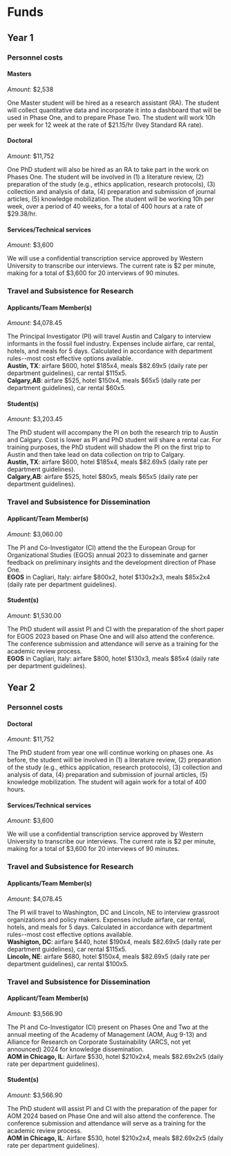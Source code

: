 # Funds

## Year 1

### Personnel costs

#### Masters

*Amount*: $2,538

One Master student will be hired as a research assistant (RA). The student will collect quantitative data and incorporate it into a dashboard that will be used in Phase One, and to prepare Phase Two. The student will work 10h per week for 12 week at the rate of $21.15/hr (Ivey Standard RA rate).

#### Doctoral

*Amount*: $11,752

One PhD student will also be hired as an RA to take part in the work on Phases One. The student will be involved in (1) a literature review, (2) preparation of the study (e.g., ethics application, research protocols), (3) collection and analysis of data, (4) preparation and submission of journal articles, (5) knowledge mobilization. The student will be working 10h per week, over a period of 40 weeks, for a total of 400 hours at a rate of $29.38/hr.

#### Services/Technical services

*Amount*: $3,600

We will use a confidential transcription service approved by Western University to transcribe our interviews. The current rate is $2 per minute, making for a total of $3,600 for 20 interviews of 90 minutes.

### Travel and Subsistence for Research

#### Applicants/Team Member(s)

*Amount*: $4,078.45

The Principal Investigator (PI) will travel Austin and Calgary to interview informants in the fossil fuel industry. Expenses include airfare, car rental, hotels, and meals for 5 days. Calculated in accordance with department rules--most cost effective options available. </br>**Austin, TX**: airfare $600, hotel $185x4, meals $82.69x5 (daily rate per department guidelines), car rental $115x5. </br>**Calgary,AB**: airfare $525, hotel $150x4, meals $65x5 (daily rate per department guidelines), car rental $60x5.

#### Student(s)

*Amount*: $3,203.45

The PhD student will accompany the PI on both the research trip to Austin and Calgary. Cost is lower as PI and PhD student will share a rental car. For training purposes, the PhD student will shadow the PI on the first trip to Austin and then take lead on data collection on trip to Calgary. </br>**Austin, TX**: airfare $600, hotel $185x4, meals $82.69x5 (daily rate per department guidelines). </br>**Calgary,AB**: airfare $525, hotel $80x5, meals $65x5 (daily rate per department guidelines).

### Travel and Subsistence for Dissemination

#### Applicant/Team Member(s)

*Amount*: $3,060.00

The PI and Co-Investigator (CI) attend the the European Group for Organizational Studies (EGOS) annual 2023 to disseminate and garner feedback on preliminary insights and the development direction of Phase One. </br>**EGOS** in Cagliari, Italy: airfare $800x2, hotel $130x2x3, meals $85x2x4 (daily rate per department guidelines).

#### Student(s)

*Amount*: $1,530.00

The PhD student will assist PI and CI with the preparation of the short paper for EGOS 2023 based on Phase One and will also attend the conference. The conference submission and attendance will serve as a training for the academic review process. </br>**EGOS** in Cagliari, Italy: airfare $800, hotel $130x3, meals $85x4 (daily rate per department guidelines).

## Year 2

### Personnel costs

#### Doctoral

*Amount*: $11,752

The PhD student from year one will continue working on phases one. As before, the student will be involved in (1) a literature review, (2) preparation of the study (e.g., ethics application, research protocols), (3) collection and analysis of data, (4) preparation and submission of journal articles, (5) knowledge mobilization. The student will again work for a total of 400 hours.

#### Services/Technical services

*Amount*: $3,600

We will use a confidential transcription service approved by Western University to transcribe our interviews. The current rate is $2 per minute, making for a total of $3,600 for 20 interviews of 90 minutes.

### Travel and Subsistence for Research

#### Applicants/Team Member(s)

*Amount*: $4,078.45

The PI will travel to Washington, DC and Lincoln, NE to interview grassroot organizations and policy makers. Expenses include airfare, car rental, hotels, and meals for 5 days. Calculated in accordance with department rules--most cost effective options available. </br>**Washigton, DC**: airfare $440, hotel $190x4, meals $82.69x5 (daily rate per department guidelines), car rental $115x5.</br>**Lincoln, NE**: airfare $680, hotel $150x4, meals $82.69x5 (daily rate per department guidelines), car rental $100x5.

### Travel and Subsistence for Dissemination

#### Applicant/Team Member(s)

*Amount*: $3,566.90

The PI and Co-Investigator (CI) present on Phases One and Two at the annual meeting of the Academy of Management (AOM, Aug 9-13) and Alliance for Research on Corporate Sustainability (ARCS, not yet announced) 2024 for knowledge dissemination. </br>**AOM in Chicago, IL**: Airfare $530, hotel $210x2x4, meals $82.69x2x5 (daily rate per department guidelines).

#### Student(s)

*Amount*: $3,566.90

The PhD student will assist PI and CI with the preparation of the paper for AOM 2024 based on Phase One and will also attend the conference. The conference submission and attendance will serve as a training for the academic review process. </br>**AOM in Chicago, IL**: Airfare $530, hotel $210x2x4, meals $82.69x2x5 (daily rate per department guidelines).